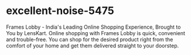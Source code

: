 # excellent-noise-5475
Frames Lobby - India's Leading Online Shopping Experience, Brought to You by LensKart. Online shopping with Frames Lobby is quick, convenient and trouble-free. You can shop for the desired product right from the comfort of your home and get them delivered straight to your doorstep.
